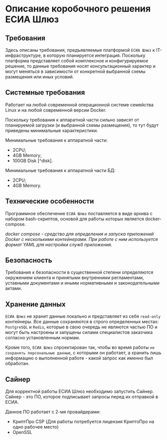 # Описание коробочного решения ЕСИА Шлюз

## Требования

Здесь описаны требования, предъявляемые платформой `ЕСИА Шлюз` к IT-инфраструктуре, в которую планируется интеграция. Поскольку платформа представляет собой комплексное и конфигурируемое решение, то данные требования носят консультационный характер и могут меняться в зависимости от конкретной выбранной схемы размещения или иных условий.

## Системные требования

Работает на любой современной операционной системе семейства Linux и на любой современной версии Docker.

Поскольку требования к аппаратной части сильно зависят от планируемой загрузки (и выбранной схемы размещения), то тут будут приведены минимальные характеристики.

Минимальные требования к аппаратной части:

- 2CPU;
- 4GB Memory;
- 100GB Disk [^disk].

Минимальные требования к аппаратной части БД:

- 2CPU;
- 4GB Memory.

## Технические особенности

Программное обеспечение `ЕСИА Шлюз` поставляется в виде архива c набором bash-скриптов, основой для работы которых является docker-compose.

_docker compose - средство для определения и запуска приложений Docker с несколькими контейнерами. При работе с ним используется формат YAML для настройки служб приложения._

## Безопасность

Требования к безопасности в существенной степени определяются окружением клиента и принятыми внутренними регламентами, уставными документами и иными нормативными и законодательными актами.

## Хранение данных

`ЕСИА Шлюз` не хранит данные локально и представляет из себя `read-only` контейнеры. Все данные сохраняются в строго определенных местах: `PostgreSQL` и `Redis`, которые в свою очередь не являются частью ПО и могут быть настроены и запущены силами специалистов заказчика согласно установленным нормам.

Кроме того, `ЕСИА Шлюз` спроектирован так, чтобы во время работы `не сохранять персональные данные`, с которыми он работает, а хранить лишь информацию о выполненной работе - какой запрос как именно был обработан.

## Сайнер

Для корректной работы ЕСИА Шлюз необходимо запустить Сайнер. Сайнер - это ПО, которое подписывает запросы перед их отправкой в ЕСИА.

Данное ПО работает с 2-мя провайдерами:

- КриптПро CSP (Для работы потребуется лицензия КриптоПро на одно рабочее место)
- OpenSSL
